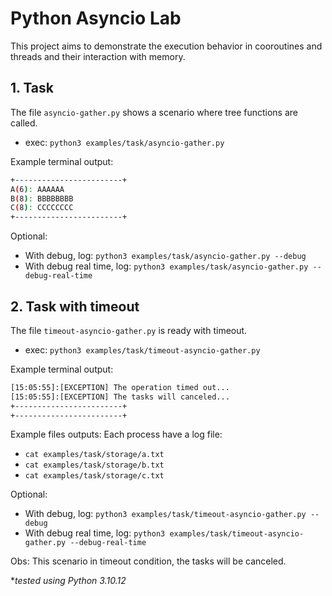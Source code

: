 # Python Asyncio Lab
This project aims to demonstrate the execution behavior in cooroutines and threads and their interaction with memory.

## 1. Task
The file `asyncio-gather.py` shows a scenario where tree functions are called.
- exec: `python3 examples/task/asyncio-gather.py`

Example terminal output:
```Bash
+------------------------+
A(6): AAAAAA
B(8): BBBBBBBB
C(8): CCCCCCCC
+------------------------+
```

Optional:
- With debug, log: `python3 examples/task/asyncio-gather.py --debug`
- With debug real time, log: `python3 examples/task/asyncio-gather.py --debug-real-time`

## 2. Task with timeout
The file `timeout-asyncio-gather.py` is ready with timeout.
- exec: `python3 examples/task/timeout-asyncio-gather.py`

Example terminal output:
```Bash
[15:05:55]:[EXCEPTION] The operation timed out...
[15:05:55]:[EXCEPTION] The tasks will canceled...
+------------------------+
+------------------------+
```

Example files outputs:
Each process have a log file:
- `cat examples/task/storage/a.txt`
- `cat examples/task/storage/b.txt`
- `cat examples/task/storage/c.txt`

Optional:
- With debug, log: `python3 examples/task/timeout-asyncio-gather.py --debug`
- With debug real time, log: `python3 examples/task/timeout-asyncio-gather.py --debug-real-time`

Obs:
This scenario in timeout condition, the tasks will be canceled.

*_tested using Python 3.10.12_